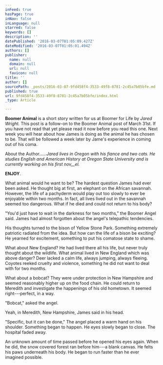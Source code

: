 ```yaml
---
inFeed: true
hasPage: true
inNav: false
inLanguage: null
starred: false
keywords: []
description: ''
datePublished: '2016-03-07T01:05:09.427Z'
dateModified: '2016-03-07T01:05:01.494Z'
authors: []
publisher:
  name: null
  domain: null
  url: null
  favicon: null
title: ''
author: []
sourcePath: _posts/2016-03-07-9fd458f4-3533-49f8-8781-2c45a7b05bfe.md
published: true
url: 9fd458f4-3533-49f8-8781-2c45a7b05bfe/index.html
_type: Article

---
```

**Boomer Animal** is a short story written for us at Boomer for Life by _Jared Wright._ This post is a follow-on to the Boomer Animal post of March 31st. If you have not read that yet please read it now before you read this one. Next week you will hear about how James is doing as the animal he has chosen to be. That will be followed a week later by Jame's experience in coming out of his coma.

About the Author......_Jared lives in Oregon with his fiance and two cats. He studies English and American History at Oregon State University and is currently working on his first nov__el._

**ENJOY**.

What animal would he want to be? The hardest question James had ever been asked. He thought big at first, an elephant on the African savannah. However, the life of a pachyderm would play out too slowly to ever be enjoyable within two months. In fact, all lives lived out in the savannah seemed too dangerous. What if he died and could not return to his body?

"You'd just have to wait in the darkness for two months," the Boomer Angel said. James had almost forgotten about the angel's telepathic tendencies.

His thoughts turned to the bison of Yellow Stone Park. Something extremely patriotic radiated from the idea. But how can the life of a bison be exciting? He yearned for excitement, something to put his comatose state to shame.

What about New England? He had lived there all his life, but never truly thought about the wildlife. What animal lived in New England which was above danger? Deer lacked a calm life, always jumping, always fleeing. Coyotes reeked cruelty and violence, something he did not want to deal with for two months.

What about a bobcat? They were under protection in New Hampshire and seemed reasonably higher up on the food chain. He could return to Meredith and investigate the happenings of his old hometown. It seemed right---perfect, in a way.

"Bobcat," asked the angel.

Yeah, in Meredith, New Hampshire, James said in his head.

"Specific, but it can be done," The angel placed a warm hand on his shoulder. Something began to happen. He eyes slowly began to close. The hospital faded away.

An unknown amount of time passed before he opened his eyes again. When he did, the snow covered forest ran before him---a blank canvas. He felts his paws underneath his body. He began to run faster than he ever imagined possible.